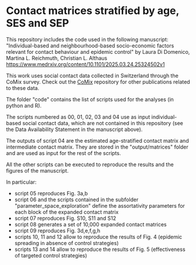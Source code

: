 # Contact matrices stratified by age, SES and SEP

This repository includes the code used in the following manuscript:
"Individual-based and neighbourhood-based socio-economic factors relevant for contact behaviour and epidemic control"
by Laura Di Domenico, Martina L. Reichmuth, Christian L. Althaus https://www.medrxiv.org/content/10.1101/2025.03.24.25324502v1 

This work uses social contact data collected in Switzerland through the CoMix survey. Check out the [CoMix](https://github.com/ISPMBern/comix) repository for other publications related to these data.

The folder "code" contains the list of scripts used for the analyses (in python and R). 

The scripts numbered as 00, 01, 02, 03 and 04 use as input individual-based social contact data, which are not contained in this repository (see the Data Availability Statement in the manuscript above).

The outputs of script 04 are the estimated age-stratified contact matrix and intermediate contact matrix. They are stored in the "output/matrices" folder and are used as input for the rest of the scripts.

All the other scripts can be executed to reproduce the results and the figures of the manuscript. 

In particular:
- script 05 reproduces Fig. 3a,b
- script 06 and the scripts contained in the subfolder "parameter_space_exploration" define the assortativity parameters for each block of the expanded contact matrix
- script 07 reproduces Fig. S10, S11 and S12
- script 08 generates a set of 10,000 expanded contact matrices
- script 09 reproduces Fig. 3d,e,f,g,h
- scripts 10, 11 and 12 allow to reproduce the results of Fig. 4 (epidemic spreading in absence of control strategies)
- scripts 13 and 14 allow to reproduce the results of Fig. 5 (effectiveness of targeted control strategies)
